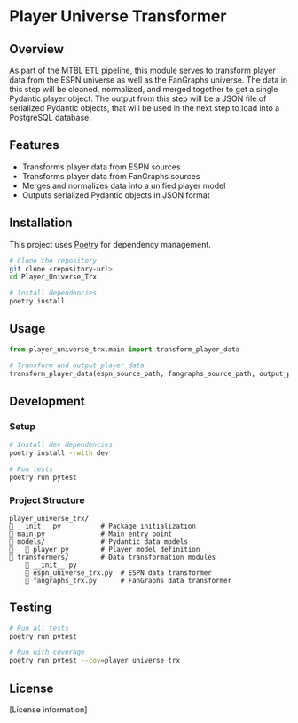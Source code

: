 # Player Universe Transformer

## Overview

As part of the MTBL ETL pipeline, this module serves to transform player data from the ESPN universe as well as the FanGraphs universe. The data in this step will be cleaned, normalized, and merged together to get a single Pydantic player object. The output from this step will be a JSON file of serialized Pydantic objects, that will be used in the next step to load into a PostgreSQL database.

## Features

- Transforms player data from ESPN sources
- Transforms player data from FanGraphs sources
- Merges and normalizes data into a unified player model
- Outputs serialized Pydantic objects in JSON format

## Installation

This project uses [Poetry](https://python-poetry.org/) for dependency management.

```bash
# Clone the repository
git clone <repository-url>
cd Player_Universe_Trx

# Install dependencies
poetry install
```

## Usage

```python
from player_universe_trx.main import transform_player_data

# Transform and output player data
transform_player_data(espn_source_path, fangraphs_source_path, output_path)
```

## Development

### Setup

```bash
# Install dev dependencies
poetry install --with dev

# Run tests
poetry run pytest
```

### Project Structure

```
player_universe_trx/
   __init__.py          # Package initialization
   main.py              # Main entry point
   models/              # Pydantic data models
      player.py        # Player model definition
   transformers/        # Data transformation modules
       __init__.py
       espn_universe_trx.py  # ESPN data transformer
       fangraphs_trx.py      # FanGraphs data transformer
```

## Testing

```bash
# Run all tests
poetry run pytest

# Run with coverage
poetry run pytest --cov=player_universe_trx
```

## License

[License information]